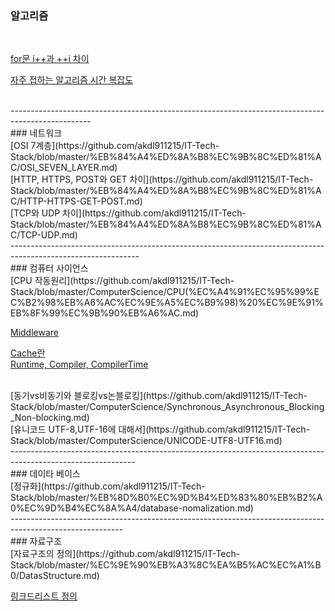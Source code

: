 ### 알고리즘
<br />

[for문 i++과 ++i 차이](https://github.com/akdl911215/IT-Tech-Stack/blob/master/%EC%95%8C%EA%B3%A0%EB%A6%AC%EC%A6%98/FOR-LOOP-OPTIMIZATION.md)
<br />

[자주 접하는 알고리즘 시간 복잡도](https://github.com/akdl911215/IT-Tech-Stack/blob/master/%EC%95%8C%EA%B3%A0%EB%A6%AC%EC%A6%98/ALGORITHM-TIME-COMPLEXITY.md)


<br />
--------------------------------------------------------------------------------------------------
<br />
### 네트워크

<br />
[OSI 7계층](https://github.com/akdl911215/IT-Tech-Stack/blob/master/%EB%84%A4%ED%8A%B8%EC%9B%8C%ED%81%AC/OSI_SEVEN_LAYER.md)

<br />
[HTTP, HTTPS, POST와 GET 차이](https://github.com/akdl911215/IT-Tech-Stack/blob/master/%EB%84%A4%ED%8A%B8%EC%9B%8C%ED%81%AC/HTTP-HTTPS-GET-POST.md)

<br />
[TCP와 UDP 차이](https://github.com/akdl911215/IT-Tech-Stack/blob/master/%EB%84%A4%ED%8A%B8%EC%9B%8C%ED%81%AC/TCP-UDP.md)


<br />
--------------------------------------------------------------------------------------------------------------
<br />
### 컴퓨터 사이언스
<br />
[CPU 작동원리](https://github.com/akdl911215/IT-Tech-Stack/blob/master/ComputerScience/CPU(%EC%A4%91%EC%95%99%EC%B2%98%EB%A6%AC%EC%9E%A5%EC%B9%98)%20%EC%9E%91%EB%8F%99%EC%9B%90%EB%A6%AC.md)
<br />

[Middleware](https://github.com/akdl911215/IT-Tech-Stack/blob/master/ComputerScience/Middleware.md)
<br />

[Cache란](https://github.com/akdl911215/IT-Tech-Stack/blob/master/ComputerScience/Cache.md)
<br />
[Runtime, Compiler, CompilerTime](https://github.com/akdl911215/IT-Tech-Stack/blob/master/ComputerScience/Runtime-Compiler-CompilerTime.md)

<br />
[동기vs비동기와 블로킹vs논블로킹](https://github.com/akdl911215/IT-Tech-Stack/blob/master/ComputerScience/Synchronous_Asynchronous_Blocking_Non-blocking.md)

<br />
[유니코드 UTF-8,UTF-16에 대해서](https://github.com/akdl911215/IT-Tech-Stack/blob/master/ComputerScience/UNICODE-UTF8-UTF16.md)

<br />
-------------------------------------------------------------------------------------------------------------
<br />
### 데이타 베이스
<br />
[정규화](https://github.com/akdl911215/IT-Tech-Stack/blob/master/%EB%8D%B0%EC%9D%B4%ED%83%80%EB%B2%A0%EC%9D%B4%EC%8A%A4/database-nomalization.md)

<br />
----------------------------------------------------------------------------------------------------------
<br />
### 자료구조
<br />
[자료구조의 정의](https://github.com/akdl911215/IT-Tech-Stack/blob/master/%EC%9E%90%EB%A3%8C%EA%B5%AC%EC%A1%B0/DatasStructure.md)
<br />

[링크드리스트 정의](https://github.com/akdl911215/IT-Tech-Stack/blob/master/%EC%9E%90%EB%A3%8C%EA%B5%AC%EC%A1%B0/Linked-List.md)
<br />
